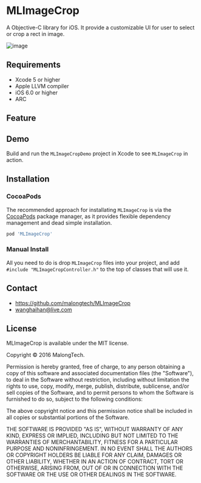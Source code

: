 # MLImageCrop
A Objective-C library for iOS. It provide a customizable UI for user to select or crop a rect in image. 

![image](https://github.com/MalongTech/MLImageCroper/blob/master/Screenshot/MLImageCroperDemo1.gif)

## Requirements
* Xcode 5 or higher
* Apple LLVM compiler
* iOS 6.0 or higher
* ARC

## Feature

## Demo

Build and run the `MLImageCropDemo` project in Xcode to see `MLImageCrop` in action.

## Installation

### CocoaPods

The recommended approach for installating `MLImageCrop` is via the [CocoaPods](http://cocoapods.org/) package manager, as it provides flexible dependency management and dead simple installation.

``` bash
pod 'MLImageCrop'
```

### Manual Install

All you need to do is drop `MLImageCrop` files into your project, and add `#include "MLImageCropController.h"` to the top of classes that will use it.

## Contact

- https://github.com/malongtech/MLImageCrop
- wanghaihan@live.com

## License

MLImageCrop is available under the MIT license.

Copyright © 2016 MalongTech.

Permission is hereby granted, free of charge, to any person obtaining a copy of this software and associated documentation files (the "Software"), to deal in the Software without restriction, including without limitation the rights to use, copy, modify, merge, publish, distribute, sublicense, and/or sell copies of the Software, and to permit persons to whom the Software is furnished to do so, subject to the following conditions:

The above copyright notice and this permission notice shall be included in all copies or substantial portions of the Software.

THE SOFTWARE IS PROVIDED "AS IS", WITHOUT WARRANTY OF ANY KIND, EXPRESS OR IMPLIED, INCLUDING BUT NOT LIMITED TO THE WARRANTIES OF MERCHANTABILITY, FITNESS FOR A PARTICULAR PURPOSE AND NONINFRINGEMENT. IN NO EVENT SHALL THE AUTHORS OR COPYRIGHT HOLDERS BE LIABLE FOR ANY CLAIM, DAMAGES OR OTHER LIABILITY, WHETHER IN AN ACTION OF CONTRACT, TORT OR OTHERWISE, ARISING FROM, OUT OF OR IN CONNECTION WITH THE SOFTWARE OR THE USE OR OTHER DEALINGS IN THE SOFTWARE.
